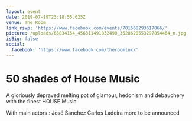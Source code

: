 ```yaml
---
layout: event
date: 2019-07-19T23:18:55.625Z
venue: The Room
link_rsvp: 'https://www.facebook.com/events/701568293617066/'
picture: /uploads/65834154_456311491832490_3628620553297854464_n.jpg
isBig: false
social:
  facebook: 'https://www.facebook.com/theroomlux/'
---
```

# 50 shades of House Music

A gloriously depraved melting pot of glamour, hedonism and debauchery with the finest HOUSE Music 

With main actors : 
José Sanchez 
Carlos Ladeira 
more to be announced  

